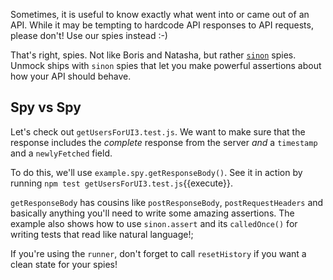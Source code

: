 Sometimes, it is useful to know exactly what went into or came out of an API. While it may be tempting to hardcode API responses to API requests, please don't! Use our spies instead :-)

That's right, spies. Not like Boris and Natasha, but rather [`sinon`](https://sinonjs.org/) spies. Unmock ships with `sinon` spies that let you make powerful assertions about how your API should behave.

## Spy vs Spy

Let's check out `getUsersForUI3.test.js`. We want to make sure that the response includes the _complete_ response from the server _and_ a `timestamp` and a `newlyFetched` field.

To do this, we'll use `example.spy.getResponseBody()`. See it in action by running `npm test getUsersForUI3.test.js`{{execute}}.

`getResponseBody` has cousins like `postResponseBody`, `postRequestHeaders` and basically anything you'll need to write some amazing assertions. The example also shows how to use `sinon.assert` and its `calledOnce()` for writing tests that read like natural language!;

If you're using the `runner`, don't forget to call `resetHistory` if you want a clean state for your spies!
